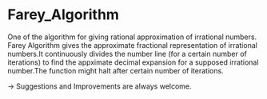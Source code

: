 # Farey_Algorithm
One of the algorithm for giving rational approximation of irrational numbers.
Farey Algorithm gives the approximate fractional representation of irrational numbers.It continuously divides the number line (for a certain number of iterations) to find
the appximate decimal expansion for a supposed irrational number.The function might halt after certain number of iterations.

-> Suggestions and Improvements are always welcome.
